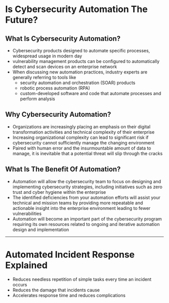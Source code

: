 # **Is Cybersecurity Automation The Future?**
## **What Is Cybersecurity Automation?**
- Cybersecurity products designed to automate specific processes, widespread usage in modern day
- vulnerability management products can be configured to automatically detect and scan devices on an enterprise network
- When discussing new automation practices, industry experts are generally referring to tools like
  - security automation and orchestration (SOAR) products
  - robotic process automation (RPA)
  - custom-developed software and code that automate processes and perform analysis
## **Why Cybersecurity Automation?**
- Organizations are increasingly placing an emphasis on their digital transformation activities and technical complexity of their enterprise
- Increasing organizational complexity can lead to significant risk if cybersecurity cannot sufficiently manage the changing environment
- Paired with human error and the insurmountable amount of data to manage, it is inevitable that a potential threat will slip through the cracks
## **What Is The Benefit Of Automation?**
- Automation will allow the cybersecurity team to focus on designing and implementing cybersecurity strategies, including initiatives such as zero trust and cyber hygiene within the enterprise
- The identified deficiencies from your automation efforts will assist your technical and mission teams by providing more repeatable and actionable insight into the enterprise environment leading to fewer vulnerabilities
- Automation will become an important part of the cybersecurity program requiring its own resources related to ongoing and iterative automation design and implementation
---
# **Automated Incident Response Explained**
- Reduces needless repetition of simple tasks every time an incident occurs
- Reduces the damage that incidents cause
- Accelerates response time and reduces complications